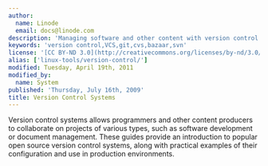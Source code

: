 ```yaml
---
author:
  name: Linode
  email: docs@linode.com
description: 'Managing software and other content with version control systems.'
keywords: 'version control,VCS,git,cvs,bazaar,svn'
license: '[CC BY-ND 3.0](http://creativecommons.org/licenses/by-nd/3.0/us/)'
alias: ['linux-tools/version-control/']
modified: Tuesday, April 19th, 2011
modified_by:
  name: System
published: 'Thursday, July 16th, 2009'
title: Version Control Systems
---
```


Version control systems allows programmers and other content producers to collaborate on projects of various types, such as software development or document management. These guides provide an introduction to popular open source version control systems, along with practical examples of their configuration and use in production environments.
